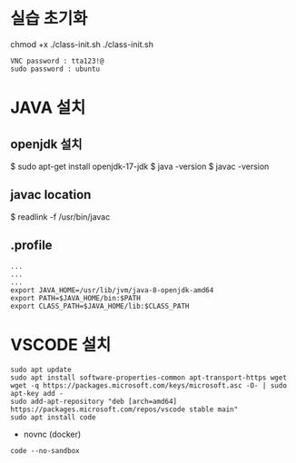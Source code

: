 # 실습 초기화
chmod +x ./class-init.sh
./class-init.sh

```
VNC password : tta123!@
sudo password : ubuntu
```

# JAVA 설치
## openjdk 설치
$ sudo apt-get install openjdk-17-jdk
$ java -version
$ javac -version


## javac location  
$ readlink -f /usr/bin/javac

## .profile
```
...
...
...
export JAVA_HOME=/usr/lib/jvm/java-8-openjdk-amd64
export PATH=$JAVA_HOME/bin:$PATH
export CLASS_PATH=$JAVA_HOME/lib:$CLASS_PATH
```

# VSCODE 설치
```
sudo apt update
sudo apt install software-properties-common apt-transport-https wget
wget -q https://packages.microsoft.com/keys/microsoft.asc -O- | sudo apt-key add -
sudo add-apt-repository "deb [arch=amd64] https://packages.microsoft.com/repos/vscode stable main"
sudo apt install code
```
- novnc (docker) 
```
code --no-sandbox
```
